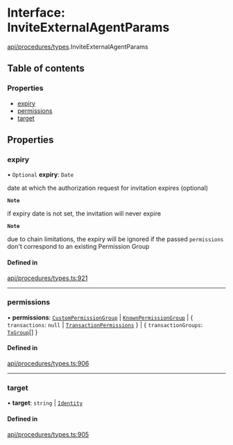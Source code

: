 # Interface: InviteExternalAgentParams

[api/procedures/types](../wiki/api.procedures.types).InviteExternalAgentParams

## Table of contents

### Properties

- [expiry](../wiki/api.procedures.types.InviteExternalAgentParams#expiry)
- [permissions](../wiki/api.procedures.types.InviteExternalAgentParams#permissions)
- [target](../wiki/api.procedures.types.InviteExternalAgentParams#target)

## Properties

### expiry

• `Optional` **expiry**: `Date`

date at which the authorization request for invitation expires (optional)

**`Note`**

 if expiry date is not set, the invitation will never expire

**`Note`**

 due to chain limitations, the expiry will be ignored if the passed `permissions` don't correspond to an existing Permission Group

#### Defined in

[api/procedures/types.ts:921](https://github.com/PolymeshAssociation/polymesh-sdk/blob/079537ad/src/api/procedures/types.ts#L921)

___

### permissions

• **permissions**: [`CustomPermissionGroup`](../wiki/api.entities.CustomPermissionGroup.CustomPermissionGroup) \| [`KnownPermissionGroup`](../wiki/api.entities.KnownPermissionGroup.KnownPermissionGroup) \| { `transactions`: ``null`` \| [`TransactionPermissions`](../wiki/types.TransactionPermissions)  } \| { `transactionGroups`: [`TxGroup`](../wiki/types.TxGroup)[]  }

#### Defined in

[api/procedures/types.ts:906](https://github.com/PolymeshAssociation/polymesh-sdk/blob/079537ad/src/api/procedures/types.ts#L906)

___

### target

• **target**: `string` \| [`Identity`](../wiki/api.entities.Identity.Identity)

#### Defined in

[api/procedures/types.ts:905](https://github.com/PolymeshAssociation/polymesh-sdk/blob/079537ad/src/api/procedures/types.ts#L905)
